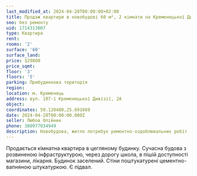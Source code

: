 ```yaml
---
last_modified_at: 2024-04-28T00:00:00+02:00
title: Продаж квартири в новобудові 60 м², 2 кімнати на Кременецької Дивізії
seo: без ремонту
uid: 1714313007
type: Квартира
rent:
rooms: '2'
surface: '60'
surface_land:
price: $29800
price_sqmt:
floor: '3'
floors: '5'
parking: Прибудинкова територія
region:
location: м. Кременець
address: вул. 107-ї Кременецької Дивізії, 2А
object:
coordinates: 50.120480,25.691669
date: 2024-04-28T00:00:00.000Z
seller: Любов Олійник
phone: 380977034949
description: Новобудова, житло потребує ремонтно-оздоблювальних робіт
---
```


Продається кімнатна квартира в цегляному будинку. Сучасна будова з розвиненою інфраструктурою, через дорогу школа, в пішій доступності магазини, лікарня. Будинок заселений. Стіни поштукатурені цементно-вапняною штукатуркою. Є підвал.
